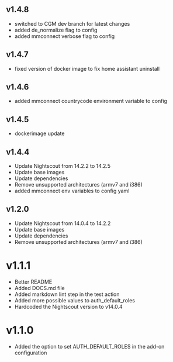 ## v1.4.8
- switched to CGM dev branch for latest changes
- added de_normalize flag to config
- added mmconnect verbose flag to config

## v1.4.7
- fixed version of docker image to fix home assistant uninstall

## v1.4.6
- added mmconnect countrycode environment variable to config

## v1.4.5
- dockerimage update

## v1.4.4
- Update Nightscout from 14.2.2 to 14.2.5
- Update base images
- Update dependencies
- Remove unsupported architectures (armv7 and i386)
- added mmconnect env variables to config yaml

## v1.2.0
- Update Nightscout from 14.0.4 to 14.2.2
- Update base images
- Update dependencies
- Remove unsupported architectures (armv7 and i386)

# v1.1.1
- Better README
- Added DOCS.md file
- Added markdown lint step in the test action
- Added more possible values to auth_default_roles
- Hardcoded the Nightscout version to v14.0.4

# v1.1.0
- Added the option to set AUTH_DEFAULT_ROLES in the add-on configuration